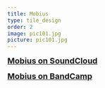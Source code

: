 ```yaml
---
title: Mobius
type: tile_design
order: 2
image: pic101.jpg
picture: pic101.jpg
---
```

<a href="https://soundcloud.com/succulentband/sets" target="_blank"><span style="font-size: large;"><b>Mobius on SoundCloud</b></span></a>

<a href="https://mobiuscloud.bandcamp.com/" target="_blank"><span style="font-size: large;"><b>Mobius on BandCamp</b></span></a>
